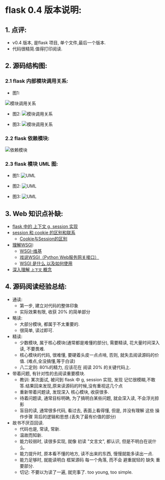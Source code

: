 
# flask 0.4 版本说明:

## 1. 点评:

- v0.4 版本, 是flask 项目, 单个文件,最后一个版本.
- 代码很精简.值得打印阅读.


## 2. 源码结构图:

### 2.1 flask 内部模块调用关系:

- 图1:

![模块调用关系](./images/Flask-ClusterCallInternal-01.png)

- 图2:
![模块调用关系](images/Flask-ClusterCallInternal-02.png)

- 图3:
![模块调用关系](images/Flask-ClusterCallInternal-03.png)


### 2.2  flask 依赖模块:

![依赖模块](images/Flask-Declaration.png])

### 2.3 flask 模块 UML 图:

- 图1:
![UML](images/Flask-UML-01.png])

- 图2:
![UML](images/Flask-UML-02.png)

- 图3:
![UML](images/Flask-UML-03.png)


## 3. Web 知识点补缺:

- [flask 中的 上下文 g, session 实现]()
- [session 和 cookie 的区别和联系]()
    - [Cookie与Session的区别](http://www.lai18.com/content/407204.html)
- [理解WSGI]():
    - [WSGI-维基](https://zh.wikipedia.org/wiki/Web%E6%9C%8D%E5%8A%A1%E5%99%A8%E7%BD%91%E5%85%B3%E6%8E%A5%E5%8F%A3)
    - [戏说WSGI（Python Web服务网关接口）](http://www.cnblogs.com/holbrook/archive/2012/02/25/2357337.html)
    - [WSGI 是什么 以及如何使用](http://zsl-oo7.blog.163.com/blog/static/353297032013111510441430/)
- [深入理解 `上下文` 概念]()


## 4. 源码阅读经验总结:

- 通读:
    - 第一步, 建立对代码的整体印象
    - 实际效果有限, 收获 20% 的简单部分
- 略读:
    - 大部分模块, 都属于不太重要的. 
    - 很简单, 读过即可.
- 精读:
    - 少数模块, 属于核心模块(通常都是难懂的部分), 需要精读, 花大量时间深入读, 不要畏难.
    - 核心模块的代码, 很难懂, 要硬着头皮一点点啃, 否则, 就失去阅读源码的价值. (难点,全没搞懂,等于白读)
    - 八二定则: 80%的精力, 应该花在 阅读 20% 的关键代码上.
- 带着问题, 有针对性的去阅读重要模块.
    - 教训: 某次面试, 被问到 flask 中 g, session 实现, 发现 记忆很模糊,不敢答.结果回来发现,原来读源码的时候,没有重视这几个点
    - 重新带着问题读, 发现深入 核心模块, 收获很多.
    - 待着问题读, 通常目标明确, 为了搞明白某些问题, 就会深入读, 不会浮光掠影
    - 盲目的读, 通常很多代码, 看过去, 表面上看得懂, 但是, 并没有理解 这些 操作步骤 背后的逻辑和思想.(丢失了最有价值的部分)
- 故书不厌百回读.
    - 代码也是, 常读, 常新.
    - 温故而知新.
    - 能力较弱时, 读很多实现, 就像 初读 "文言文", 都认识, 但是不明白在说什么.
    - 能力提升时, 原本看不懂的地方, 读不出来的东西, 慢慢就能多读出一点.
    - 能力足够时, 就能读明白 框架源码 每一个角落, 而不会 避重就轻的 缺失 重要部分.
    - 切记: 不要以为读了一遍, 就完事了. too young, too simple.
    
